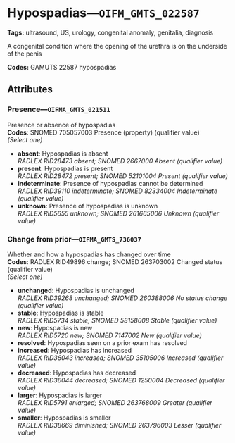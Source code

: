 # Hypospadias—`OIFM_GMTS_022587`

**Tags:** ultrasound, US, urology, congenital anomaly, genitalia, diagnosis

A congenital condition where the opening of the urethra is on the underside of the penis

**Codes:** GAMUTS 22587 hypospadias

## Attributes

### Presence—`OIFMA_GMTS_021511`

Presence or absence of hypospadias  
**Codes**: SNOMED 705057003 Presence (property) (qualifier value)  
*(Select one)*

- **absent**: Hypospadias is absent  
_RADLEX RID28473 absent; SNOMED 2667000 Absent (qualifier value)_
- **present**: Hypospadias is present  
_RADLEX RID28472 present; SNOMED 52101004 Present (qualifier value)_
- **indeterminate**: Presence of hypospadias cannot be determined  
_RADLEX RID39110 indeterminate; SNOMED 82334004 Indeterminate (qualifier value)_
- **unknown**: Presence of hypospadias is unknown  
_RADLEX RID5655 unknown; SNOMED 261665006 Unknown (qualifier value)_

### Change from prior—`OIFMA_GMTS_736037`

Whether and how a hypospadias has changed over time  
**Codes**: RADLEX RID49896 change; SNOMED 263703002 Changed status (qualifier value)  
*(Select one)*

- **unchanged**: Hypospadias is unchanged  
_RADLEX RID39268 unchanged; SNOMED 260388006 No status change (qualifier value)_
- **stable**: Hypospadias is stable  
_RADLEX RID5734 stable; SNOMED 58158008 Stable (qualifier value)_
- **new**: Hypospadias is new  
_RADLEX RID5720 new; SNOMED 7147002 New (qualifier value)_
- **resolved**: Hypospadias seen on a prior exam has resolved  
- **increased**: Hypospadias has increased  
_RADLEX RID36043 increased; SNOMED 35105006 Increased (qualifier value)_
- **decreased**: Hypospadias has decreased  
_RADLEX RID36044 decreased; SNOMED 1250004 Decreased (qualifier value)_
- **larger**: Hypospadias is larger  
_RADLEX RID5791 enlarged; SNOMED 263768009 Greater (qualifier value)_
- **smaller**: Hypospadias is smaller  
_RADLEX RID38669 diminished; SNOMED 263796003 Lesser (qualifier value)_